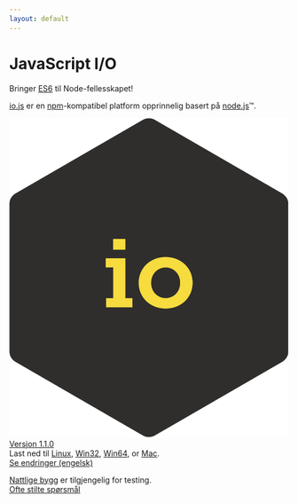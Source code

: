 ```yaml
---
layout: default
---
```


# JavaScript I/O

<p class="lead">
  Bringer <a href="es6.html">ES6</a> til Node-fellesskapet!
</p>
<p class="lead">
  <a href="https://iojs.org/">io.js</a> er en <a
    href="https://www.npmjs.org/">npm</a>-kompatibel platform opprinnelig basert på <a href="https://nodejs.org/">node.js</a>&#8482;.
</p>

<div class="release">
  <a href="https://iojs.org/dist/v1.1.0/" class="release-logo-link">
    <img class="release-logo" src="images/1.0.0.png" alt="io.js" />
  </a>

  <div class="release-details">
    <span class="release-version">
      <!-- Jan 13th 2015 -->
      <a href="https://iojs.org/dist/v1.1.0/">Versjon 1.1.0</a>
    </span>
    <br>
    <span class="release-downloads">
      Last ned til
      <a href="https://iojs.org/dist/v1.1.0/iojs-v1.1.0-linux-x64.tar.xz">Linux</a>,
      <a href="https://iojs.org/dist/v1.1.0/iojs-v1.1.0-x86.msi">Win32</a>, <a href="https://iojs.org/dist/v1.1.0/iojs-v1.1.0-x64.msi">Win64</a>,
      or
      <a href="https://iojs.org/dist/v1.1.0/iojs-v1.1.0.pkg">Mac</a>.
    </span>
    <br>
    <span class="release-changelog">
      <a href="https://github.com/iojs/io.js/blob/v1.x/CHANGELOG.md">Se endringer (engelsk)</a>
    </span>
  </div>
</div>

<p class="lead">
  <a href="https://iojs.org/download/nightly/">Nattlige bygg</a> er tilgjengelig for testing.<br>
  <a href="/faq.html">Ofte stilte spørsmål</a>
</p>

